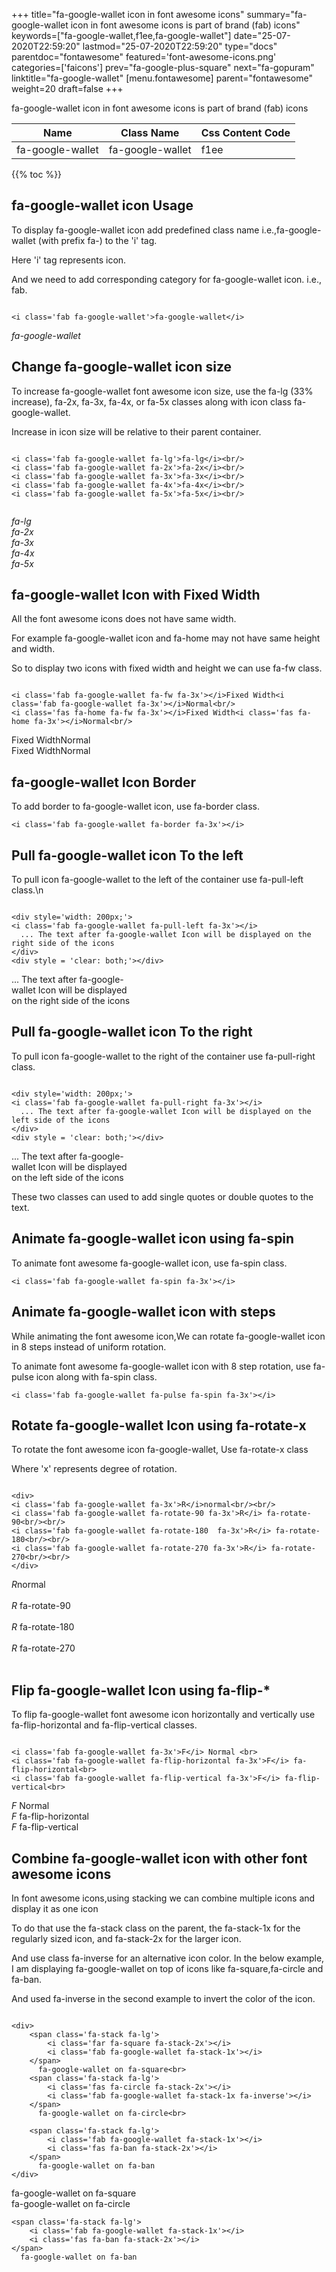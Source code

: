 +++
title="fa-google-wallet icon in font awesome icons"
summary="fa-google-wallet icon in font awesome icons is part of brand (fab) icons"
keywords=["fa-google-wallet,f1ee,fa-google-wallet"]
date="25-07-2020T22:59:20"
lastmod="25-07-2020T22:59:20"
type="docs"
parentdoc="fontawesome"
featured='font-awesome-icons.png'
categories=['faicons']
prev="fa-google-plus-square"
next="fa-gopuram"
linktitle="fa-google-wallet"
[menu.fontawesome]
parent="fontawesome"
weight=20
draft=false
+++


fa-google-wallet icon in font awesome icons is part of brand (fab) icons

<div class='table-responsive'><table class='table'><thead><tr><th>Name</th><th>Class Name</th><th>Css Content Code</th></tr></thead><tbody><tr><td>fa-google-wallet</td><td>fa-google-wallet</td><td>f1ee</td></tr></tbody></table></div>


{{% toc %}}


## fa-google-wallet icon Usage

To display fa-google-wallet icon add predefined class name i.e.,fa-google-wallet (with prefix fa-) to the 'i' tag.

Here 'i' tag represents icon.

And we need to add corresponding category for fa-google-wallet icon. i.e., fab.


```

<i class='fab fa-google-wallet'>fa-google-wallet</i>
```

<i class='fab fa-google-wallet'>fa-google-wallet</i>




## Change fa-google-wallet icon size
To increase fa-google-wallet font awesome icon size, use the fa-lg (33% increase), fa-2x, fa-3x, fa-4x, or fa-5x classes along with icon class fa-google-wallet.

Increase in icon size will be relative to their parent container. 

```

<i class='fab fa-google-wallet fa-lg'>fa-lg</i><br/>
<i class='fab fa-google-wallet fa-2x'>fa-2x</i><br/>
<i class='fab fa-google-wallet fa-3x'>fa-3x</i><br/>
<i class='fab fa-google-wallet fa-4x'>fa-4x</i><br/>
<i class='fab fa-google-wallet fa-5x'>fa-5x</i><br/>
            
```

<i class='fab fa-google-wallet fa-lg'>fa-lg</i><br/>
<i class='fab fa-google-wallet fa-2x'>fa-2x</i><br/>
<i class='fab fa-google-wallet fa-3x'>fa-3x</i><br/>
<i class='fab fa-google-wallet fa-4x'>fa-4x</i><br/>
<i class='fab fa-google-wallet fa-5x'>fa-5x</i><br/>
            



## fa-google-wallet Icon with Fixed Width 

All the font awesome icons does not have same width.

For example fa-google-wallet icon and fa-home may not have same height and width.

So to display two icons with fixed width and height we can use fa-fw class.


```

<i class='fab fa-google-wallet fa-fw fa-3x'></i>Fixed Width<i class='fab fa-google-wallet fa-3x'></i>Normal<br/>
<i class='fas fa-home fa-fw fa-3x'></i>Fixed Width<i class='fas fa-home fa-3x'></i>Normal<br/>
```

<i class='fab fa-google-wallet fa-fw fa-3x'></i>Fixed Width<i class='fab fa-google-wallet fa-3x'></i>Normal<br/>
<i class='fas fa-home fa-fw fa-3x'></i>Fixed Width<i class='fas fa-home fa-3x'></i>Normal<br/>



## fa-google-wallet Icon Border 

To add border to fa-google-wallet icon, use fa-border class.


```
<i class='fab fa-google-wallet fa-border fa-3x'></i>

```
<i class='fab fa-google-wallet fa-border fa-3x'></i>





## Pull fa-google-wallet icon To the left

To pull icon fa-google-wallet to the left of the container use fa-pull-left class.\n

```

<div style='width: 200px;'>
<i class='fab fa-google-wallet fa-pull-left fa-3x'></i>
  ... The text after fa-google-wallet Icon will be displayed on the right side of the icons
</div>
<div style = 'clear: both;'></div>
```

<div style='width: 200px;'>
<i class='fab fa-google-wallet fa-pull-left fa-3x'></i>
  ... The text after fa-google-wallet Icon will be displayed on the right side of the icons
</div>
<div style = 'clear: both;'></div>




## Pull fa-google-wallet icon To the right
To pull icon fa-google-wallet to the right of the container use fa-pull-right class.

```

<div style='width: 200px;'>
<i class='fab fa-google-wallet fa-pull-right fa-3x'></i>
  ... The text after fa-google-wallet Icon will be displayed on the left side of the icons
</div>
<div style = 'clear: both;'></div>
```

<div style='width: 200px;'>
<i class='fab fa-google-wallet fa-pull-right fa-3x'></i>
  ... The text after fa-google-wallet Icon will be displayed on the left side of the icons
</div>
<div style = 'clear: both;'></div>

These two classes can used to add single quotes or double quotes to the text.


## Animate fa-google-wallet icon using fa-spin
To animate font awesome fa-google-wallet icon, use fa-spin class.

```
<i class='fab fa-google-wallet fa-spin fa-3x'></i>
```
<i class='fab fa-google-wallet fa-spin fa-3x'></i>




## Animate fa-google-wallet icon with steps
While animating the font awesome icon,We can rotate fa-google-wallet icon in 8 steps instead of uniform rotation.

To animate font awesome fa-google-wallet icon with 8 step rotation, use fa-pulse icon along with fa-spin class.


```
<i class='fab fa-google-wallet fa-pulse fa-spin fa-3x'></i>

```
<i class='fab fa-google-wallet fa-pulse fa-spin fa-3x'></i>





## Rotate fa-google-wallet Icon using fa-rotate-x
To rotate the font awesome icon fa-google-wallet, Use fa-rotate-x class

Where 'x' represents degree of rotation.


```

<div>
<i class='fab fa-google-wallet fa-3x'>R</i>normal<br/><br/>
<i class='fab fa-google-wallet fa-rotate-90 fa-3x'>R</i> fa-rotate-90<br/><br/> 
<i class='fab fa-google-wallet fa-rotate-180  fa-3x'>R</i> fa-rotate-180<br/><br/> 
<i class='fab fa-google-wallet fa-rotate-270 fa-3x'>R</i> fa-rotate-270<br/><br/>
</div>
```

<div>
<i class='fab fa-google-wallet fa-3x'>R</i>normal<br/><br/>
<i class='fab fa-google-wallet fa-rotate-90 fa-3x'>R</i> fa-rotate-90<br/><br/> 
<i class='fab fa-google-wallet fa-rotate-180  fa-3x'>R</i> fa-rotate-180<br/><br/> 
<i class='fab fa-google-wallet fa-rotate-270 fa-3x'>R</i> fa-rotate-270<br/><br/>
</div>




## Flip fa-google-wallet Icon using fa-flip-*
To flip fa-google-wallet font awesome icon horizontally and vertically use fa-flip-horizontal and fa-flip-vertical classes. 

```

<i class='fab fa-google-wallet fa-3x'>F</i> Normal <br>
<i class='fab fa-google-wallet fa-flip-horizontal fa-3x'>F</i> fa-flip-horizontal<br>
<i class='fab fa-google-wallet fa-flip-vertical fa-3x'>F</i> fa-flip-vertical<br>
```

<i class='fab fa-google-wallet fa-3x'>F</i> Normal <br>
<i class='fab fa-google-wallet fa-flip-horizontal fa-3x'>F</i> fa-flip-horizontal<br>
<i class='fab fa-google-wallet fa-flip-vertical fa-3x'>F</i> fa-flip-vertical<br>




## Combine fa-google-wallet icon with other font awesome icons
In font awesome icons,using stacking we can combine multiple icons and display it as one icon 

To do that use the fa-stack class on the parent, the fa-stack-1x for the regularly sized icon, and fa-stack-2x for the larger icon.

And use class fa-inverse for an alternative icon color. 
In the below example, I am displaying fa-google-wallet on top of icons like fa-square,fa-circle and fa-ban.

And used fa-inverse in the second example to invert the color of the icon.

```

<div>
    <span class='fa-stack fa-lg'>
        <i class='far fa-square fa-stack-2x'></i>
        <i class='fab fa-google-wallet fa-stack-1x'></i>
    </span>
      fa-google-wallet on fa-square<br>
    <span class='fa-stack fa-lg'>
        <i class='fas fa-circle fa-stack-2x'></i>
        <i class='fab fa-google-wallet fa-stack-1x fa-inverse'></i>
    </span>
      fa-google-wallet on fa-circle<br>

    <span class='fa-stack fa-lg'>
        <i class='fab fa-google-wallet fa-stack-1x'></i>
        <i class='fas fa-ban fa-stack-2x'></i>
    </span>
      fa-google-wallet on fa-ban
</div>
```

<div>
    <span class='fa-stack fa-lg'>
        <i class='far fa-square fa-stack-2x'></i>
        <i class='fab fa-google-wallet fa-stack-1x'></i>
    </span>
      fa-google-wallet on fa-square<br>
    <span class='fa-stack fa-lg'>
        <i class='fas fa-circle fa-stack-2x'></i>
        <i class='fab fa-google-wallet fa-stack-1x fa-inverse'></i>
    </span>
      fa-google-wallet on fa-circle<br>

    <span class='fa-stack fa-lg'>
        <i class='fab fa-google-wallet fa-stack-1x'></i>
        <i class='fas fa-ban fa-stack-2x'></i>
    </span>
      fa-google-wallet on fa-ban
</div>






